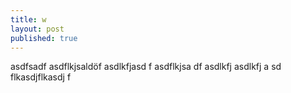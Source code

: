 ```yaml
---
title: w
layout: post
published: true
---
```

asdfsadf
asdflkjsaldöf
asdlkfjasd f
asdflkjsa df
asdlkfj asdlkfj a
sd flkasdjflkasdj f
